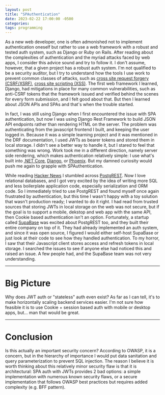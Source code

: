 ```yaml
---
layout: post
title: "SPAuthentication"
date: 2023-02-22 17:00:00 -0500
categories:
tags: programming
---
```


As a new web developer, one is often admonished not to implement authentication oneself but rather to use a web framework with a robust and tested auth system, such as Django or Ruby on Rails. After reading about the complexities of authentication and the myriad attacks faced by web apps, I consider this advice sound and try to follow it. I don't assume, however, that a given project has a robust auth system. I'm not qualified to be a security auditor, but I try to understand how the tools I use work to prevent common classes of attacks, such as [cross site request forgery (CSRF/XSRF)](https://owasp.org/www-community/attacks/csrf), [cross site scripting (XSS)](https://owasp.org/www-community/attacks/xss/). The first web framework I learned, Django, had mitigations in place for many common vulnerabilities, such as anti-CSRF tokens that the framework issued and verified behind the scenes for every form submission, and I felt good about that. But then I learned about JSON APIs and SPAs and that's when the trouble started.

In fact, I was still using Django when I first encountered the issue with SPA authentication, but now I was using Django Rest Framework to build JSON API endpoints rather than rendering HTML on the server. The problem was authenticating from the javascript frontend I built, and keeping the user logged in. Because it was a simple learning project and it was mentioned in the DRF documentation, I used JWTs as bearer tokens and stored them in local storage. I didn't see a better way to handle it, but I stared to feel that something was wrong. Work took me in a different direction, namely server side rendering, which makes authentication relatively simple: I use what's built into [.NET Core](https://dotnet.microsoft.com/en-us/), [Django](https://www.djangoproject.com/), or [Phoenix](https://www.phoenixframework.org/). But my damned curiosity would push me again to grapple with SPAuthentication.

While reading [Hacker News](https://news.ycombinator.com/) I stumbled across [PostgREST](https://postgrest.org/en/stable/). Now I love relational databases, and I got very excited by the idea of writing more SQL and less boilerplate application code, especially serialization and ORM code. So I immediately tried to use PostgREST and found myself once again frustrated by authentication, but this time I wasn't happy with a toy solution that wasn't production ready; I wanted to do it right. I had read from trusted sources that storing JWTs in local storage on the web was not secure, but if the goal is to support a mobile, dekstop and web app with the same API, then Cookie based authentication isn't an option. Fortunately, a startup called [SupaBase](https://supabase.com/) was excited about PostgREST too, and they built their entire company on top of it. They had already implemented an auth system, and since it was open source, I figured I would either self-host SupaBase or just look at their code to see how they handled authentication. To my horror, I saw that their Javascript client stores access and refresh tokens in local storage. I searched the issues to see if anyone else had noticed this and raised an issue. A few people had, and the SupaBase team was not very understanding.

---

# Big Picture

Why does JWT auth or "stateless" auth even exist? As far as I can tell, it's to make horizontally scaling backend services easier. I'm not sure how feasible it is to use Cookie + session based auth with mobile or desktop apps, but... man that would be great.

---

# Conclusion

Is this actually an important security concern? According to OWASP, it is a concern, but in the hierarchy of importance I would put data sanitation and query parameterization to prevent SQL injection. The reason I believe it is worth thinking about this relatively minor security flaw is that it is architectural: SPA auth with JWTs provides 2 bad options: a simple implementation with numerous known security flaws, or a secure implementation that follows OWASP best practices but requires added complexity (e.g. BFF pattern).

